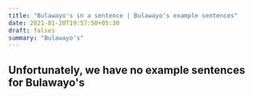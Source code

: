```yaml
---
title: "Bulawayo's in a sentence | Bulawayo's example sentences"
date: 2021-01-20T19:57:50+05:30
draft: falses
summary: "Bulawayo's"
---
```

## Unfortunately, we have no example sentences for Bulawayo's                 
